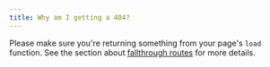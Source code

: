 ```yaml
---
title: Why am I getting a 404?
---
```


Please make sure you're returning something from your page's `load` function. See the section about [fallthrough routes](/docs#routing-advanced-fallthrough-routes) for more details.
